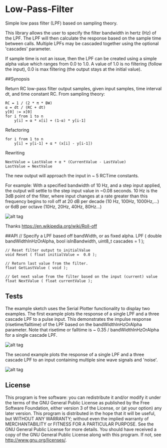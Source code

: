 # Low-Pass-Filter

Simple low pass filter (LPF) based on sampling theory.  

This library allows the user to specify the filter bandwidth in hertz (Hz) of the LPF. The LPF will then calculate the response based on the sample time between calls.  Multiple LPFs may be cascaded together using the optional 'cascades' parameter.

If sample time is not an issue, then the LPF can be created using a simple alpha value which ranges from 0.0 to 1.0. A value of 1.0 is no filtering (follow the input), 0.0 is max filtering (the output stays at the initial value).

##Synopsis

Return RC low-pass filter output samples, given input samples, time interval dt, and time constant RC. From sampling theory:

	RC = 1 / (2 * π * BW)
	α = dt / (RC + dt)
	y[0] := x[0]
	for i from 1 to n
		y[i] = α * x[i] + (1-α) * y[i-1]

Refactoring

	for i from 1 to n
		y[i] = y[i-1] + α * (x[i] - y[i-1])

Rewriting

	NextValue = LastValue + α * (CurrentValue - LastValue)
	LastValue = NextValue
	
The new output will approach the input in ~ 5 RCTime constants. 

For example: With a specified bandwidth of 10 Hz, and a step input applied, the output will settle to the step input value in ~0.08 seconds. 10 Hz is the 3dB point of the filter, where input changes at a rate greater than this frequency begins to roll off at 20 dB per decade (10 Hz, 100Hz, 1000Hz,...) or 6dB per octave (10Hz, 20Hz, 40Hz, 80Hz...)

![alt tag](https://cloud.githubusercontent.com/assets/3778024/21202816/901c5764-c215-11e6-9895-a39fdd9bd3f0.png)

Thanks https://en.wikipedia.org/wiki/Roll-off

##API
	// Specify a LPF based off bandWidth, or as fixed alpha.
	LPF ( double bandWidthInHzOrAlpha, bool isInBandwidth, uint8_t cascades = 1 );

	// Reset filter output to initialValue
	void Reset ( float initialValue =  0.0 );

	// Return last value from the filter.
	float GetLastValue ( void );

	// Get next value from the filter based on the input (current) value
	float NextValue ( float currentValue );
  
## Tests

The example sketch uses the Serial Plotter functionality to display two examples. The first example plots the response of a single LPF and a three cascade LPF to a pulse input. This demonstrates the impulse response (risetime/falltime) of the LPF based on the bandWidthInHzOrAlpha parameter. Note that risetime or falltime is ~ 0.35 / bandWidthInHzOrAlpha for a single cascade LPF. 

![alt tag](https://cloud.githubusercontent.com/assets/3778024/22360065/2d42c230-e412-11e6-9cef-5dc5463204e3.png)

The second example plots the response of a single LPF and a three cascade LPF to an input containing multiple sine wave signals and 'noise'. 

![alt tag](https://cloud.githubusercontent.com/assets/3778024/22360073/39756224-e412-11e6-8182-a1a94617328c.png)

## License

This program is free software: you can redistribute it and/or modify it under the terms of the GNU General Public License as published by the Free Software Foundation, either version 3 of the License, or (at your option) any later version. This program is distributed in the hope that it will be useful, but WITHOUT ANY WARRANTY; without even the implied warranty of MERCHANTABILITY or FITNESS FOR A PARTICULAR PURPOSE. See the GNU General Public License for more details. You should have received a copy of the GNU General Public License along with this program. If not, see http://www.gnu.org/licenses/.


